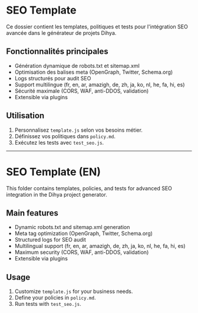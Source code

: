 # SEO Template

Ce dossier contient les templates, politiques et tests pour l'intégration SEO avancée dans le générateur de projets Dihya.

## Fonctionnalités principales
- Génération dynamique de robots.txt et sitemap.xml
- Optimisation des balises meta (OpenGraph, Twitter, Schema.org)
- Logs structurés pour audit SEO
- Support multilingue (fr, en, ar, amazigh, de, zh, ja, ko, nl, he, fa, hi, es)
- Sécurité maximale (CORS, WAF, anti-DDOS, validation)
- Extensible via plugins

## Utilisation
1. Personnalisez `template.js` selon vos besoins métier.
2. Définissez vos politiques dans `policy.md`.
3. Exécutez les tests avec `test_seo.js`.

---

# SEO Template (EN)

This folder contains templates, policies, and tests for advanced SEO integration in the Dihya project generator.

## Main features
- Dynamic robots.txt and sitemap.xml generation
- Meta tag optimization (OpenGraph, Twitter, Schema.org)
- Structured logs for SEO audit
- Multilingual support (fr, en, ar, amazigh, de, zh, ja, ko, nl, he, fa, hi, es)
- Maximum security (CORS, WAF, anti-DDOS, validation)
- Extensible via plugins

## Usage
1. Customize `template.js` for your business needs.
2. Define your policies in `policy.md`.
3. Run tests with `test_seo.js`.
